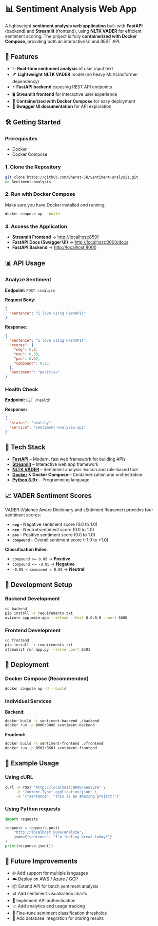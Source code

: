 # 📊 Sentiment Analysis Web App

A lightweight **sentiment analysis web application** built with **FastAPI** (backend) and **Streamlit** (frontend), using **NLTK VADER** for efficient sentiment scoring. The project is fully **containerized with Docker Compose**, providing both an interactive UI and REST API.

## 🚀 Features

- ✨ **Real-time sentiment analysis** of user input text
- 🪶 **Lightweight NLTK VADER** model (no heavy ML/transformer dependency)
- ⚡ **FastAPI backend** exposing REST API endpoints
- 🖥️ **Streamlit frontend** for interactive user experience
- 🐳 **Containerized with Docker Compose** for easy deployment
- 📝 **Swagger UI documentation** for API exploration


## 🛠️ Getting Started

### Prerequisites

- Docker
- Docker Compose

### 1. Clone the Repository

```bash
git clone https://github.com/Bharat-Sh/Sentiment-analysis.git
cd Sentiment-analysis
```

### 2. Run with Docker Compose

Make sure you have Docker installed and running.

```bash
docker compose up --build
```

### 3. Access the Application

- **Streamlit Frontend** → [http://localhost:8501](http://localhost:8501)
- **FastAPI Docs (Swagger UI)** → [http://localhost:8000/docs](http://localhost:8000/docs)
- **FastAPI Backend** → [http://localhost:8000](http://localhost:8000)

## 📊 API Usage

### Analyze Sentiment

**Endpoint:** `POST /analyze`

**Request Body:**
```json
{
  "sentence": "I love using FastAPI!"
}
```

**Response:**
```json
{
  "sentence": "I love using FastAPI!",
  "scores": {
    "neg": 0.0,
    "neu": 0.33,
    "pos": 0.67,
    "compound": 0.85
  },
  "sentiment": "positive"
}
```

### Health Check

**Endpoint:** `GET /health`

**Response:**
```json
{
  "status": "healthy",
  "service": "sentiment-analysis-api"
}
```

## 🧰 Tech Stack

- **[FastAPI](https://fastapi.tiangolo.com/)** – Modern, fast web framework for building APIs
- **[Streamlit](https://streamlit.io/)** – Interactive web app framework
- **[NLTK VADER](https://www.nltk.org/)** – Sentiment analysis lexicon and rule-based tool
- **[Docker](https://www.docker.com/)** & **Docker Compose** – Containerization and orchestration
- **[Python 3.9+](https://www.python.org/)** – Programming language

## 📈 VADER Sentiment Scores

VADER (Valence Aware Dictionary and sEntiment Reasoner) provides four sentiment scores:

- **`neg`** - Negative sentiment score (0.0 to 1.0)
- **`neu`** - Neutral sentiment score (0.0 to 1.0)  
- **`pos`** - Positive sentiment score (0.0 to 1.0)
- **`compound`** - Overall sentiment score (-1.0 to +1.0)

**Classification Rules:**
- `compound >= 0.05` → **Positive**
- `compound <= -0.05` → **Negative**
- `-0.05 < compound < 0.05` → **Neutral**

## 🔧 Development Setup

### Backend Development

```bash
cd backend
pip install -r requirements.txt
uvicorn app.main:app --reload --host 0.0.0.0 --port 8000
```

### Frontend Development

```bash
cd frontend  
pip install -r requirements.txt
streamlit run app.py --server.port 8501
```

## 🚀 Deployment

### Docker Compose (Recommended)

```bash
docker compose up -d --build
```

### Individual Services

**Backend:**
```bash
docker build -t sentiment-backend ./backend
docker run -p 8000:8000 sentiment-backend
```

**Frontend:**
```bash
docker build -t sentiment-frontend ./frontend  
docker run -p 8501:8501 sentiment-frontend
```

## 📝 Example Usage

### Using cURL

```bash
curl -X POST "http://localhost:8000/analyze" \
     -H "Content-Type: application/json" \
     -d '{"sentence": "This is an amazing project!"}'
```

### Using Python requests

```python
import requests

response = requests.post(
    "http://localhost:8000/analyze",
    json={"sentence": "I'm feeling great today!"}
)
print(response.json())
```

## 📌 Future Improvements

- 🌐 Add support for multiple languages
- ☁️ Deploy on AWS / Azure / GCP
- 📦 Extend API for batch sentiment analysis
- 📊 Add sentiment visualization charts
- 🔐 Implement API authentication
- 📈 Add analytics and usage tracking
- 🎯 Fine-tune sentiment classification thresholds
- 💾 Add database integration for storing results





